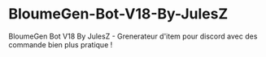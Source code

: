 # BloumeGen-Bot-V18-By-JulesZ
BloumeGen Bot V18 By JulesZ - Grenerateur d'item pour discord avec des commande bien plus pratique !

